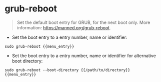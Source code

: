 # grub-reboot

> Set the default boot entry for GRUB, for the next boot only.
> More information: <https://manned.org/grub-reboot>.

- Set the boot entry to a entry number, name or identifier:

`sudo grub-reboot {{menu_entry}}`

- Set the boot entry to a entry number, name or identifier for alternative boot directory:

`sudo grub-reboot --boot-directory {{/path/to/directory}} {{menu_entry}}`
